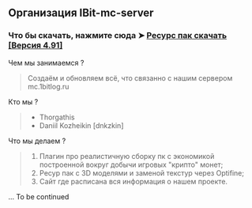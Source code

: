 ## Организация IBit-mc-server

### **Что бы скачать, нажмите сюда** ➤ [Ресурс пак скачать [Версия 4.91]](https://github.com/IBit-mc-server/ResourcePack/files/12652116/Resource.1BitLog.v4.91.zip)


Чем мы занимаемся ?
> Создаём и обновляем всё, что связанно с нашим сервером mc.1bitlog.ru

Кто мы ?
> - Thorgathis
> - Daniil Kozheikin [dnkzkin]

Что мы делаем ?
> 1. Плагин про реалистичную сборку пк с экономикой построенной вокруг добычи игровых "крипто" монет;
> 2. Ресур пак с 3D моделями и заменой текстур через Optifine;
> 3. Сайт где расписана вся информация о нашем проекте.
<!-- 3. Приложение для генерирования компьютерной сборки [Доп. иснтрумент для основного плагина]; -->

... To be continued
